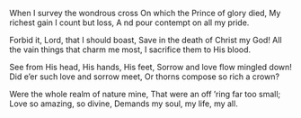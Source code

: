 When I survey the wondrous cross 
On which the Prince of glory died, 
My richest gain I count but loss, A
nd pour contempt on all my pride.

Forbid it, Lord, that I should boast, 
Save in the death of Christ my God! 
All the vain things that charm me most, 
I sacrifice them to His blood.

See from His head, His hands, His feet, 
Sorrow and love flow mingled down! 
Did e’er such love and sorrow meet, 
Or thorns compose so rich a crown?

Were the whole realm of nature mine, 
That were an off ’ring far too small; 
Love so amazing, so divine, 
Demands my soul, my life, my all.
